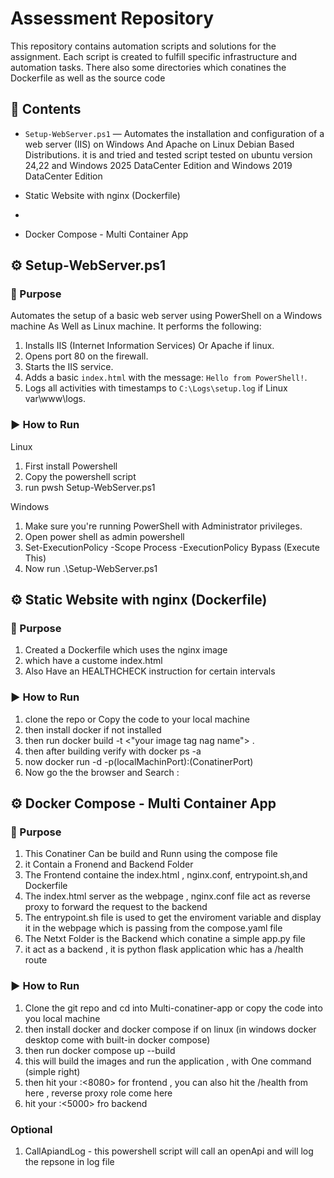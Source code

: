 # Assessment Repository

This repository contains automation scripts and solutions for the assignment. Each script is created to fulfill specific infrastructure and automation tasks.
There also some directories which conatines the Dockerfile as well as the source code
## 📁 Contents

- `Setup-WebServer.ps1` — Automates the installation and configuration of a web server (IIS) on Windows And Apache on Linux Debian Based Distributions. it is and tried and tested script tested on ubuntu version 24,22 and Windows 2025 DataCenter Edition and Windows 2019 DataCenter Edition
  
  
- Static Website with nginx (Dockerfile)
- 
- Docker Compose - Multi Container App

## ⚙️ Setup-WebServer.ps1

### 🔧 Purpose

Automates the setup of a basic web server using PowerShell on a Windows machine As Well as Linux machine. It performs the following:

1. Installs IIS (Internet Information Services) Or Apache if linux.
2. Opens port 80 on the firewall.
3. Starts the IIS service.
4. Adds a basic `index.html` with the message: `Hello from PowerShell!`.
5. Logs all activities with timestamps to `C:\Logs\setup.log` if Linux var\www\logs.

### ▶️ How to Run

 Linux
1. First install Powershell
2. Copy the powershell script
3. run pwsh Setup-WebServer.ps1

Windows
1. Make sure you're running PowerShell with Administrator privileges.
2. Open power shell as admin powershell
3. Set-ExecutionPolicy -Scope Process -ExecutionPolicy Bypass (Execute This)
4. Now run .\Setup-WebServer.ps1



## ⚙️ Static Website with nginx (Dockerfile)

### 🔧 Purpose
1. Created a Dockerfile which uses the nginx image
2. which have a custome index.html
3. Also Have an HEALTHCHECK instruction for certain intervals

### ▶️ How to Run

1. clone the repo or Copy the code to your local machine
2. then install docker if not installed
3. then run docker build -t <"your image tag nag name"> . 
4. then after building verify with docker ps -a 
5. now  docker run -d -p(localMachinPort):(ConatinerPort) <Image-Name>
6. Now go the the browser and Search <Your-Public-ip>:<Port>


## ⚙️ Docker Compose - Multi Container App

### 🔧 Purpose
1. This Conatiner Can be build and Runn using the compose file
2. it Contain a Fronend and Backend Folder
3. The Frontend containe the index.html , nginx.conf, entrypoint.sh,and Dockerfile
4. The index.html server as the webpage , nginx.conf file act as reverse proxy to forward the request to the backend
5. The entrypoint.sh file is used to get the enviroment variable and display it in the webpage which is passing from the compose.yaml file
6. The Netxt Folder is the Backend which conatine a simple app.py file
7. it act as a backend , it is python flask application whic has a /health route


### ▶️ How to Run

1. Clone the git repo and cd into Multi-conatiner-app or copy the code into you local machine
2. then install docker and docker compose if on linux (in windows docker desktop come with built-in docker compose)
3. then  run docker compose up --build
4. this will build the images and run the application , with One command (simple right)
5. then hit your <Public-ip>:<8080> for frontend , you can also hit the /health from here , reverse proxy role come here
6. hit  your <Public-ip>:<5000> fro backend

### Optional 
1. CallApiandLog - this powershell script will call an openApi and will log the repsone in log file
